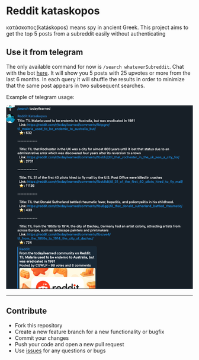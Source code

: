 # Reddit kataskopos

κατάσκοπος(katáskopos) means spy in ancient Greek. This project aims to get the top 5 posts from a subreddit easily without authenticating

## Use it from telegram

The only available command for now is `/search whateverSubreddit`. Chat with the bot [here](https://t.me/RedditKataskoposBot).
It will show you 5 posts with 25 upvotes or more from the last 6 months. In each query it will shuffle the results in order to
minimize that the same post appears in two subsequent searches.

Example of telegram usage:

<img src="screenshots/search_command.jpg"/>

---

## Contribute
- Fork this repository
- Create a new feature branch for a new functionality or bugfix
- Commit your changes
- Push your code and open a new pull request
- Use [issues](https://github.com/Arturomtz8/reddit-kataskopos/issues) for any questions or bugs
